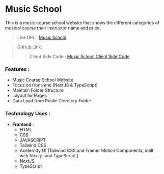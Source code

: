 # Music School

This is a music course school website that shows the different categories of musical course their instructor name and price.


>
>Live URL : [Music School](https://music-school-three.vercel.app/)

>GitHub Link:
>
>> Client Side Code : [Music School Client Side Code](https://github.com/Nurmurad32/music-school)


### Features :
- Music Course School Website
- Focus on front-end (NextJS & TypeScript)
- Maintain Folder Structure
- Layout for Pages
- Data Load from Public Directory Folder 


### Technology Uses :
- **Frontend** :
    - HTML 
    - CSS 
    - JAVASCRIPT
    - Tailwind CSS
    - Aceternity UI (Tailwind CSS and Framer Motion Components, built with Next.js and TypeScript.)
    - NextJS
    - TypeScript
 










